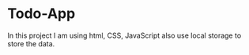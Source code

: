 # Todo-App
In this project I am using html, CSS, JavaScript also use local storage to store the data.
